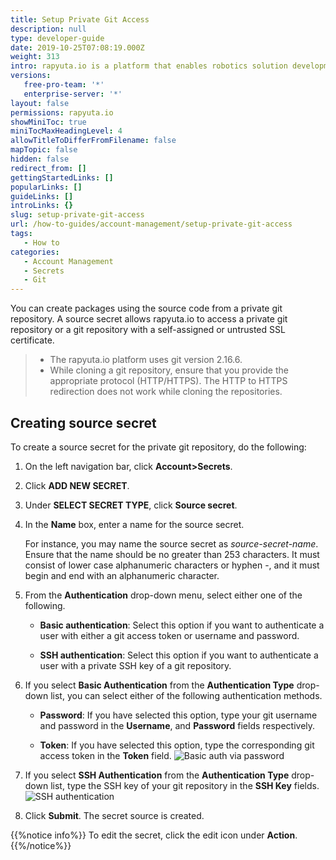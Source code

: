 ```yaml
---
title: Setup Private Git Access
description: null
type: developer-guide
date: 2019-10-25T07:08:19.000Z
weight: 313
intro: rapyuta.io is a platform that enables robotics solution development by providing the necessary software infrastructure and facilitating the interaction between multiple stakeholders who contribute to the solution development.
versions:
   free-pro-team: '*'
   enterprise-server: '*'
layout: false
permissions: rapyuta.io
showMiniToc: true
miniTocMaxHeadingLevel: 4
allowTitleToDifferFromFilename: false
mapTopic: false
hidden: false
redirect_from: []
gettingStartedLinks: []
popularLinks: []
guideLinks: []
introLinks: {}
slug: setup-private-git-access
url: /how-to-guides/account-management/setup-private-git-access
tags:
   - How to
categories:
   - Account Management
   - Secrets
   - Git
---
```


You can create packages using the source code from a private git repository. A source secret allows rapyuta.io to access a private git repository or a git repository with a self-assigned or untrusted SSL certificate.

> * The rapyuta.io platform uses git version 2.16.6.
> * While cloning a git repository, ensure that you provide the appropriate protocol (HTTP/HTTPS). The HTTP to HTTPS redirection does not work while cloning the repositories.


## Creating source secret

To create a source secret for the private git repository, do the following:

1. On the left navigation bar, click **Account>Secrets**.

2. Click **ADD NEW SECRET**.

3. Under **SELECT SECRET TYPE**, click **Source secret**.

4. In the **Name** box, enter a name for the source secret.

   For instance, you may name the source secret as *_source-secret-name_*. Ensure that the name should be no greater than 253 characters. It must consist of lower case alphanumeric characters or hyphen -, and it must begin and end with an alphanumeric character.

5. From the **Authentication** drop-down menu, select either one of the following.

   * **Basic authentication**: Select this option if you want to authenticate a user with either a git access token or username and password.

   * **SSH authentication**: Select this option if you want to authenticate a user with a private SSH key of a git repository.
   
6. If you select **Basic Authentication** from the **Authentication Type** drop-down list, you can select either of the following authentication methods.

   * **Password**: If you have selected this option, type your git username and password in the **Username**, and **Password** fields respectively.

   * **Token**: If you have selected this option, type the corresponding git access token in the **Token** field.
      ![Basic auth via password](/images/core-concepts/source-secret/basicauth-password.png?classes=border,shadow&width=40pc)

7. If you select **SSH Authentication** from the **Authentication Type** drop-down list, type the SSH key of your git repository in the **SSH Key** fields.
​    ![SSH authentication](/images/core-concepts/source-secret/sshauth.png?classes=border,shadow&width=40pc) 

8. Click **Submit**. The secret source is created.

{{%notice info%}}
  To edit the secret, click the edit icon under **Action**.
{{%/notice%}}
